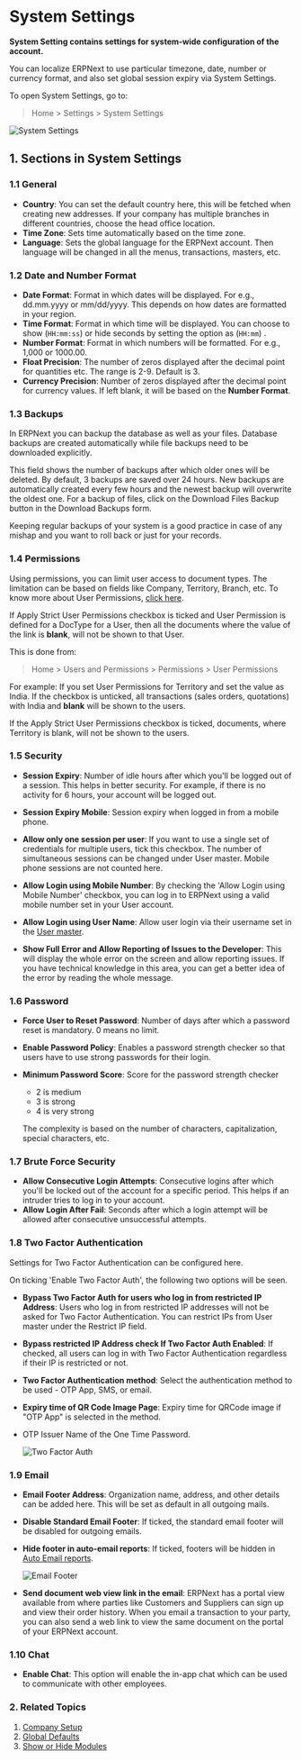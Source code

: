 <!-- add-breadcrumbs -->
# System Settings

**System Setting contains settings for system-wide configuration of the account.**

You can localize ERPNext to use particular timezone, date, number or currency format, and also set global session expiry via System Settings.

To open System Settings, go to:

> Home > Settings > System Settings

<img class="screenshot" alt="System Settings" src="{{docs_base_url}}/assets/img/setup/settings/system-settings.png">


## 1. Sections in System Settings

### 1.1 General

* **Country**: You can set the default country here, this will be fetched when creating new addresses. If your company has multiple branches in different countries, choose the head office location.
* **Time Zone**: Sets time automatically based on the time zone.
* **Language**: Sets the global language for the ERPNext account. Then language will be changed in all the menus, transactions, masters, etc.

### 1.2 Date and Number Format

* **Date Format**: Format in which dates will be displayed. For e.g., dd.mm.yyyy or mm/dd/yyyy. This depends on how dates are formatted in your region.
* **Time Format**: Format in which time will be displayed. You can choose to show (`HH:mm:ss`) or hide seconds by setting the option as (`HH:mm`) .
* **Number Format**: Format in which numbers will be formatted. For e.g., 1,000 or 1000.00.
* **Float Precision**: The number of zeros displayed after the decimal point for quantities etc. The range is 2-9. Default is 3.
* **Currency Precision**: Number of zeros displayed after the decimal point for currency values. If left blank, it will be based on the **Number Format**.

### 1.3 Backups

In ERPNext you can backup the database as well as your files. Database backups are created automatically while file backups need to be downloaded explicitly.

This field shows the number of backups after which older ones will be deleted. By default, 3 backups are saved over 24 hours. New backups are automatically created every few hours and the newest backup will overwrite the oldest one. For a backup of files, click on the Download Files Backup button in the Download Backups form.

Keeping regular backups of your system is a good practice in case of any mishap and you want to roll back or just for your records.

### 1.4 Permissions

Using permissions, you can limit user access to document types. The limitation can be based on fields like Company, Territory, Branch, etc. To know more about User Permissions, [click here](/docs/user/manual/en/setting-up/users-and-permissions/user-permissions).


If Apply Strict User Permissions checkbox is ticked and User Permission is defined for a DocType for a User, then all the documents where the value of the link is **blank**, will not be shown to that User.

This is done from:
> Home > Users and Permissions > Permissions > User Permissions

For example: If you set User Permissions for Territory and set the value as India. If the checkbox is unticked, all transactions (sales orders, quotations) with India and **blank** will be shown to the users.

If the Apply Strict User Permissions checkbox is ticked, documents, where Territory is blank, will not be shown to the users.

### 1.5 Security

* **Session Expiry**: Number of idle hours after which you'll be logged out of a session. This helps in better security. For example, if there is no activity for 6 hours, your account will be logged out.
* **Session Expiry Mobile**: Session expiry when logged in from a mobile phone.
* **Allow only one session per user**: If you want to use a single set of credentials for multiple users, tick this checkbox. The number of simultaneous sessions can be changed under User master. Mobile phone sessions are not counted here.
* **Allow Login using Mobile Number**: By checking the 'Allow Login using Mobile Number' checkbox, you can log in to ERPNext using a valid mobile number set in your User account.

* **Allow Login using User Name**: Allow user login via their username set in the [User master](/docs/user/manual/en/setting-up/users-and-permissions/adding-users).
* **Show Full Error and Allow Reporting of Issues to the Developer**: This will display the whole error on the screen and allow reporting issues. If you have technical knowledge in this area, you can get a better idea of the error by reading the whole message.

### 1.6 Password

* **Force User to Reset Password**: Number of days after which a password reset is mandatory. 0 means no limit.
* **Enable Password Policy**: Enables a password strength checker so that users have to use strong passwords for their login.
* **Minimum Password Score**: Score for the password strength checker
    * 2 is medium
    * 3 is strong
    * 4 is very strong

    The complexity is based on the number of characters, capitalization, special characters, etc.

### 1.7 Brute Force Security

* **Allow Consecutive Login Attempts**: Consecutive logins after which you'll be locked out of the account for a specific period. This helps if an intruder tries to log in to your account.
* **Allow Login After Fail**: Seconds after which a login attempt will be allowed after consecutive unsuccessful attempts.

### 1.8 Two Factor Authentication
Settings for Two Factor Authentication can be configured here.

On ticking 'Enable Two Factor Auth', the following two options will be seen.

* **Bypass Two Factor Auth for users who log in from restricted IP Address**: Users who log in from restricted IP addresses will not be asked for Two Factor Authentication. You can restrict IPs from User master under the Restrict IP field.
* **Bypass restricted IP Address check If Two Factor Auth Enabled**: If checked, all users can log in with Two Factor Authentication regardless if their IP is restricted or not.

* **Two Factor Authentication method**: Select the authentication method to be used - OTP App, SMS, or email.
* **Expiry time of QR Code Image Page**: Expiry time for QRCode image if "OTP App" is selected in the method.
* OTP Issuer Name of the One Time Password.

    <img class="screenshot" alt="Two Factor Auth" src="{{docs_base_url}}/assets/img/setup/settings/twofactor-settings.png">


### 1.9 Email

* **Email Footer Address**: Organization name, address, and other details can be added here. This will be set as default in all outgoing mails.
* **Disable Standard Email Footer**: If ticked, the standard email footer will be disabled for outgoing emails.
* **Hide footer in auto-email reports**: If ticked, footers will be hidden in [Auto Email reports](/docs/user/manual/en/setting-up/email/auto-email-reports).

    ![Email Footer](/docs/assets/img/setup/settings/email-footer.png)

* **Send document web view link in the email**: ERPNext has a portal view available from where parties like Customers and Suppliers can sign up and view their order history. When you email a transaction to your party, you can also send a web link to view the same document on the portal of your ERPNext account.


### 1.10 Chat

* **Enable Chat**: This option will enable the in-app chat which can be used to communicate with other employees.


### 2. Related Topics
1. [Company Setup](/docs/user/manual/en/setting-up/company-setup)
1. [Global Defaults](/docs/user/manual/en/setting-up/settings/global-defaults)
1. [Show or Hide Modules](/docs/user/manual/en/setting-up/settings/show-hide-modules)
